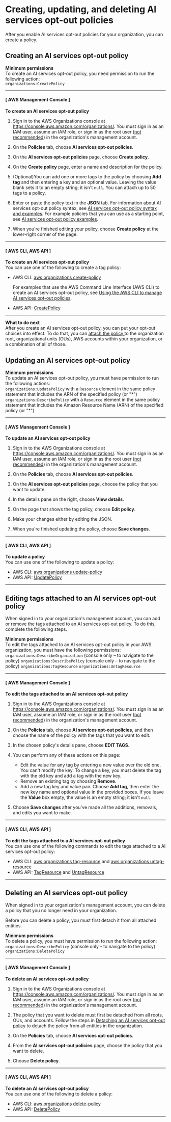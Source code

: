 # Creating, updating, and deleting AI services opt\-out policies<a name="orgs_manage_policies_ai-opt-out_create"></a>

After you enable AI services opt\-out policies for your organization, you can create a policy\.

## Creating an AI services opt\-out policy<a name="create-ai-opt-out-policy-procedure"></a>

**Minimum permissions**  
To create an AI services opt\-out policy, you need permission to run the following action:  
`organizations:CreatePolicy`

------
#### [ AWS Management Console ]

**To create an AI services opt\-out policy**

1. Sign in to the AWS Organizations console at [https://console\.aws\.amazon\.com/organizations/](https://console.aws.amazon.com/organizations/)\. You must sign in as an IAM user, assume an IAM role, or sign in as the root user \([not recommended](https://docs.aws.amazon.com/IAM/latest/UserGuide/best-practices.html#lock-away-credentials)\) in the organization's management account\. 

1. On the **Policies** tab, choose **AI services opt\-out policies**\.

1. On the **AI services opt\-out policies** page, choose **Create policy**\. 

1. On the **Create policy** page, enter a name and description for the policy\.

1. \(Optional\)You can add one or more tags to the policy by choosing **Add tag** and then entering a key and an optional value\. Leaving the value blank sets it to an empty string; it isn't `null`\. You can attach up to 50 tags to a policy\.

1. Enter or paste the policy text in the **JSON** tab\. For information about AI services opt\-out policy syntax, see [AI services opt\-out policy syntax and examples](orgs_manage_policies_ai-opt-out_syntax.md)\. For example policies that you can use as a starting point, see [AI services opt\-out policy examples](orgs_manage_policies_ai-opt-out_syntax.md#ai-opt-out-policy-examples)\.

1. When you're finished editing your policy, choose **Create policy** at the lower\-right corner of the page\.

------
#### [ AWS CLI, AWS API ]

**To create an AI services opt\-out policy**  
You can use one of the following to create a tag policy:
+ AWS CLI: [aws organizations create\-policy](https://docs.aws.amazon.com/cli/latest/reference/organizations/create-policy.html)

  For examples that use the AWS Command Line Interface \(AWS CLI\) to create an AI services opt\-out policy, see [Using the AWS CLI to manage AI services opt\-out policies](orgs_manage_policies_ai-opt-out_cli.md)\.
+ AWS API: [CreatePolicy](https://docs.aws.amazon.com/organizations/latest/APIReference/API_CreatePolicy.html)

------

**What to do next**  
After you create an AI services opt\-out policy, you can put your opt\-out choices into effect\. To do that, you can [attach the policy ](attach-tag-policy.md) to the organization root, organizational units \(OUs\), AWS accounts within your organization, or a combination of all of those\. 

## Updating an AI services opt\-out policy<a name="update-tag-policy-procedure"></a>

**Minimum permissions**  
To update an AI services opt\-out policy, you must have permission to run the following actions:  
`organizations:UpdatePolicy` with a `Resource` element in the same policy statement that includes the ARN of the specified policy \(or "\*"\)
`organizations:DescribePolicy` with a `Resource` element in the same policy statement that includes the Amazon Resource Name \(ARN\) of the specified policy \(or "\*"\)

------
#### [ AWS Management Console ]

**To update an AI services opt\-out policy**

1. Sign in to the AWS Organizations console at [https://console\.aws\.amazon\.com/organizations/](https://console.aws.amazon.com/organizations/)\. You must sign in as an IAM user, assume an IAM role, or sign in as the root user \([not recommended](https://docs.aws.amazon.com/IAM/latest/UserGuide/best-practices.html#lock-away-credentials)\) in the organization's management account\. 

1. On the **Policies** tab, choose **AI services opt\-out policies**\.

1. On the **AI services opt\-out policies** page, choose the policy that you want to update\.

1. In the details pane on the right, choose **View details**\. 

1. On the page that shows the tag policy, choose **Edit policy**\.

1. Make your changes either by editing the JSON\. 

1. When you're finished updating the policy, choose **Save changes**\.

------
#### [ AWS CLI, AWS API ]

**To update a policy**  
You can use one of the following to update a policy: 
+ AWS CLI: [aws organizations update\-policy](https://docs.aws.amazon.com/cli/latest/reference/organizations/update-policy.html)
+ AWS API: [UpdatePolicy](https://docs.aws.amazon.com/organizations/latest/APIReference/API_UpdatePolicy.html)

------

## Editing tags attached to an AI services opt\-out policy<a name="tag-ai-opt-out-policy-procedure"></a>

When signed in to your organization's management account, you can add or remove the tags attached to an AI services opt\-out policy\. To do this, complete the following steps\.

**Minimum permissions**  
To edit the tags attached to an AI services opt\-out policy in your AWS organization, you must have the following permissions:  
`organizations:DescribeOrganization` \(console only – to navigate to the policy\)
`organizations:DescribePolicy` \(console only – to navigate to the policy\)
`organizations:TagResource`
`organizations:UntagResource`

------
#### [ AWS Management Console ]

**To edit the tags attached to an AI services opt\-out policy**

1. Sign in to the AWS Organizations console at [https://console\.aws\.amazon\.com/organizations/](https://console.aws.amazon.com/organizations/)\. You must sign in as an IAM user, assume an IAM role, or sign in as the root user \([not recommended](https://docs.aws.amazon.com/IAM/latest/UserGuide/best-practices.html#lock-away-credentials)\) in the organization's management account\. 

1. On the **Policies** tab, choose **AI services opt\-out policies**, and then choose the name of the policy with the tags that you want to edit\.

1. In the chosen policy's details pane, choose **EDIT TAGS**\.

1. You can perform any of these actions on this page:
   + Edit the value for any tag by entering a new value over the old one\. You can't modify the key\. To change a key, you must delete the tag with the old key and add a tag with the new key\. 
   + Remove an existing tag by choosing **Remove**\.
   + Add a new tag key and value pair\. Choose **Add tag**, then enter the new key name and optional value in the provided boxes\. If you leave the **Value** box empty, the value is an empty string; it isn't `null`\.

1. Choose **Save changes** after you've made all the additions, removals, and edits you want to make\.

------
#### [ AWS CLI, AWS API ]

**To edit the tags attached to a AI services opt\-out policy**  
You can use one of the following commands to edit the tags attached to a AI services opt\-out policy:
+ AWS CLI: [aws organizations tag\-resource](https://docs.aws.amazon.com/cli/latest/reference/organizations/tag-resource.html) and [aws organizations untag\-resource](https://docs.aws.amazon.com/cli/latest/reference/organizations/untag-resource.html)
+ AWS API: [TagResource](https://docs.aws.amazon.com/organizations/latest/APIReference/API_TagResource.html) and [UntagResource](https://docs.aws.amazon.com/organizations/latest/APIReference/API_UntagResource.html)

------

## Deleting an AI services opt\-out policy<a name="delete-ai-opt-out-policy-procedure"></a>

When signed in to your organization's management account, you can delete a policy that you no longer need in your organization\. 

Before you can delete a policy, you must first detach it from all attached entities\.

**Minimum permissions**  
To delete a policy, you must have permission to run the following action:  
`organizations:DescribePolicy` \(console only – to navigate to the policy\)
`organizations:DeletePolicy`

------
#### [ AWS Management Console ]

**To delete an AI services opt\-out policy**

1. Sign in to the AWS Organizations console at [https://console\.aws\.amazon\.com/organizations/](https://console.aws.amazon.com/organizations/)\. You must sign in as an IAM user, assume an IAM role, or sign in as the root user \([not recommended](https://docs.aws.amazon.com/IAM/latest/UserGuide/best-practices.html#lock-away-credentials)\) in the organization's management account\. 

1. The policy that you want to delete must first be detached from all roots, OUs, and accounts\. Follow the steps in [Detaching an AI services opt\-out policy](orgs_manage_policies_ai-opt-out_attach.md#orgs_manage_policies_ai-opt-out_detach) to detach the policy from all entities in the organization\.

1. On the **Policies** tab, choose **AI services opt\-out policies**\.

1. From the **AI services opt\-out policies** page, choose the policy that you want to delete\. 

1. Choose **Delete policy**\.

------
#### [ AWS CLI, AWS API ]

**To delete an AI services opt\-out policy**  
You can use one of the following to delete a policy:
+ AWS CLI: [aws organizations delete\-policy](https://docs.aws.amazon.com/cli/latest/reference/organizations/delete-policy.html)
+ AWS API: [DeletePolicy](https://docs.aws.amazon.com/organizations/latest/APIReference/API_DeletePolicy.html)

------